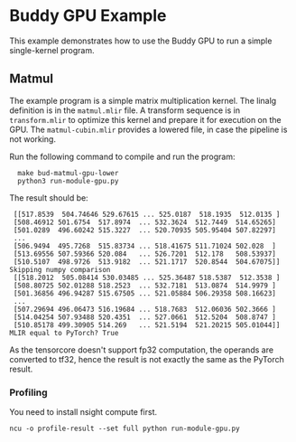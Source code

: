 # Buddy GPU Example
This example demonstrates how to use the Buddy GPU to run a simple single-kernel program.

## Matmul
The example program is a simple matrix multiplication kernel. The linalg definition is in the `matmul.mlir` file. 
A transform sequence is in `transform.mlir` to optimize this kernel and prepare it for execution on the GPU.
The `matmul-cubin.mlir` provides a lowered file, in case the pipeline is not working.

Run the following command to compile and run the program:
```
  make bud-matmul-gpu-lower
  python3 run-module-gpu.py
```

The result should be:
```
 [[517.8539  504.74646 529.67615 ... 525.0187  518.1935  512.0135 ]
 [508.46912 501.6754  517.8974  ... 532.3624  512.7449  514.65265]
 [501.0289  496.60242 515.3227  ... 520.70935 505.95404 507.82297]
 ...
 [506.9494  495.7268  515.83734 ... 518.41675 511.71024 502.028  ]
 [513.69556 507.59366 520.084   ... 526.7201  512.178   508.53937]
 [510.5107  498.9726  513.9182  ... 521.1717  520.8544  504.67075]]
Skipping numpy comparison
 [[518.2012  505.08414 530.03485 ... 525.36487 518.5387  512.3538 ]
 [508.80725 502.01288 518.2523  ... 532.7181  513.0874  514.9979 ]
 [501.36856 496.94287 515.67505 ... 521.05884 506.29358 508.16623]
 ...
 [507.29694 496.06473 516.19684 ... 518.7683  512.06036 502.3666 ]
 [514.04254 507.93488 520.4351  ... 527.0661  512.5204  508.8747 ]
 [510.85178 499.30905 514.269   ... 521.5194  521.20215 505.01044]]
MLIR equal to PyTorch? True
```

As the tensorcore doesn't support fp32 computation, the operands are converted to tf32, hence the result is not exactly the same as the PyTorch result. 

### Profiling
You need to install nsight compute first.
```
ncu -o profile-result --set full python run-module-gpu.py
```